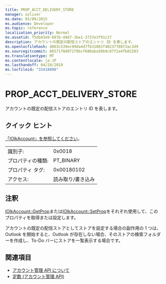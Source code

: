 ```yaml
---
title: PROP_ACCT_DELIVERY_STORE
manager: soliver
ms.date: 03/09/2015
ms.audience: Developer
ms.topic: reference
localization_priority: Normal
ms.assetid: f5db43e9-687b-d467-1be1-3737e3f91c27
description: アカウントの既定の配信ストアのエントリ ID を表します。
ms.openlocfilehash: d803c539ec99da4d7fb31063f48237788f3ac3d9
ms.sourcegitcommit: 8657170d071f9bcf680aba50b9c07f2a4fb82283
ms.translationtype: MT
ms.contentlocale: ja-JP
ms.lasthandoff: 04/28/2019
ms.locfileid: "33418898"
---
```

# <a name="prop_acct_delivery_store"></a>PROP_ACCT_DELIVERY_STORE

アカウントの既定の配信ストアのエントリ ID を表します。
  
## <a name="quick-info"></a>クイック ヒント

[「IOlkAccount」を参照してください](iolkaccount.md)。
  
|||
|:-----|:-----|
|識別子:  <br/> |0x0018  <br/> |
|プロパティの種類:  <br/> |PT_BINARY  <br/> |
|プロパティ タグ:  <br/> |0x00180102  <br/> |
|アクセス:  <br/> |読み取り/書き込み  <br/> |
   
## <a name="remarks"></a>注釈

[IOlkAccount::GetProp](iolkaccount-getprop.md)または[IOlkAccount::SetProp](iolkaccount-setprop.md)をそれぞれ使用して、このプロパティを取得または設定します。
  
アカウントの既定の配信ストアとしてストアを設定する場合の副作用の 1 つは、Outlook を開始すると、Outlook が存在しない場合、そのストアの検索フォルダーを作成し、To-Do バーにストアを一覧表示する場合です。
  
## <a name="see-also"></a>関連項目

- [アカウント管理 API について](about-the-account-management-api.md)
- [定数 (アカウント管理 API)](constants-account-management-api.md)

